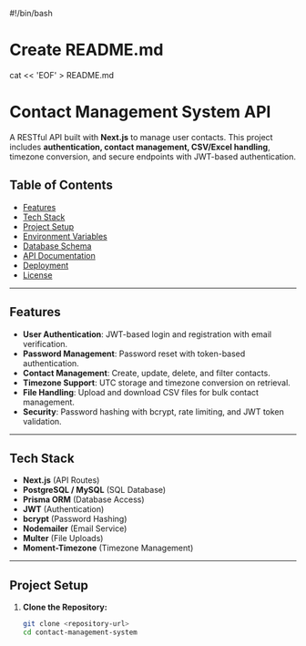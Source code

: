 #!/bin/bash

# Create README.md
cat << 'EOF' > README.md
# Contact Management System API

A RESTful API built with **Next.js** to manage user contacts. This project includes **authentication, contact management, CSV/Excel handling**, timezone conversion, and secure endpoints with JWT-based authentication.

## Table of Contents
- [Features](#features)
- [Tech Stack](#tech-stack)
- [Project Setup](#project-setup)
- [Environment Variables](#environment-variables)
- [Database Schema](#database-schema)
- [API Documentation](#api-documentation)
- [Deployment](#deployment)
- [License](#license)

---

## Features
- **User Authentication**: JWT-based login and registration with email verification.
- **Password Management**: Password reset with token-based authentication.
- **Contact Management**: Create, update, delete, and filter contacts.
- **Timezone Support**: UTC storage and timezone conversion on retrieval.
- **File Handling**: Upload and download CSV files for bulk contact management.
- **Security**: Password hashing with bcrypt, rate limiting, and JWT token validation.

---

## Tech Stack
- **Next.js** (API Routes)
- **PostgreSQL / MySQL** (SQL Database)
- **Prisma ORM** (Database Access)
- **JWT** (Authentication)
- **bcrypt** (Password Hashing)
- **Nodemailer** (Email Service)
- **Multer** (File Uploads)
- **Moment-Timezone** (Timezone Management)

---

## Project Setup

1. **Clone the Repository:**
   ```bash
   git clone <repository-url>
   cd contact-management-system

